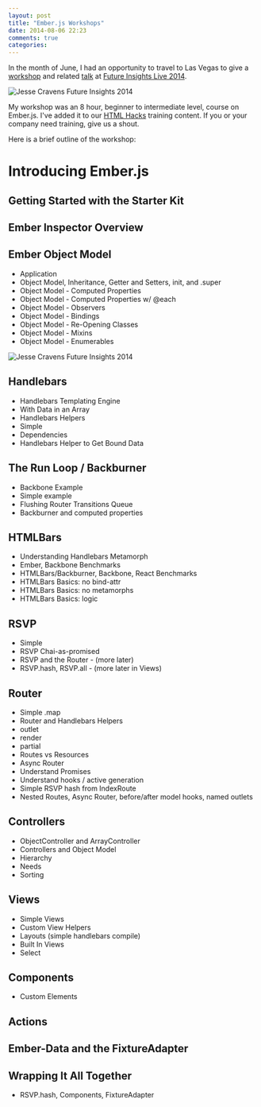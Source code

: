 ```yaml
---
layout: post
title: "Ember.js Workshops"
date: 2014-08-06 22:23
comments: true
categories:
---
```


In the month of June, I had an opportunity to travel to Las Vegas to give a [workshop](http://futureinsightslive.com/las-vegas-2014/schedule/workshop-info) and related [talk](http://futureinsightslive.com/las-vegas-2014/schedule/day-1) at [Future Insights Live 2014](http://futureinsightslive.com/las-vegas-2014/).

<img class="imgR400" alt="Jesse Cravens Future Insights 2014" src="/images/future_insights/workshop2.jpg">

My workshop was an 8 hour, beginner to intermediate level, course on Ember.js. I've added it to our [HTML Hacks](http://html5hacks.com/training) training content.
If you or your company need training, give us a shout.

Here is a brief outline of the workshop:

# Introducing Ember.js
## Getting Started with the Starter Kit
## Ember Inspector Overview

## Ember Object Model
* Application
* Object Model, Inheritance, Getter and Setters, init, and .super
* Object Model - Computed Properties
* Object Model - Computed Properties w/ @each
* Object Model - Observers
* Object Model - Bindings
* Object Model - Re-Opening Classes
* Object Model - Mixins
* Object Model - Enumerables

<img class="imgR400" alt="Jesse Cravens Future Insights 2014" src="/images/future_insights/workshop.jpg">

## Handlebars
* Handlebars Templating Engine
* With Data in an Array
* Handlebars Helpers
* Simple
* Dependencies
* Handlebars Helper to Get Bound Data

## The Run Loop / Backburner
* Backbone Example
* Simple example
* Flushing Router Transitions Queue
* Backburner and computed properties

## HTMLBars
* Understanding Handlebars Metamorph
* Ember, Backbone Benchmarks
* HTMLBars/Backburner, Backbone, React Benchmarks
* HTMLBars Basics: no bind-attr
* HTMLBars Basics: no metamorphs
* HTMLBars Basics: logic

## RSVP
* Simple
* RSVP Chai-as-promised
* RSVP and the Router - (more later)
* RSVP.hash, RSVP.all - (more later in Views)

## Router
* Simple .map
* Router and Handlebars Helpers
* outlet
* render
* partial
* Routes vs Resources
* Async Router
* Understand Promises
* Understand hooks / active generation
* Simple RSVP hash from IndexRoute
* Nested Routes, Async Router, before/after model hooks, named outlets

## Controllers

* ObjectController and ArrayController
* Controllers and Object Model
* Hierarchy
* Needs
* Sorting

## Views
* Simple Views
* Custom View Helpers
* Layouts (simple handlebars compile)
* Built In Views
* Select

## Components
* Custom Elements

## Actions

## Ember-Data and the FixtureAdapter

## Wrapping It All Together
* RSVP.hash, Components, FixtureAdapter
